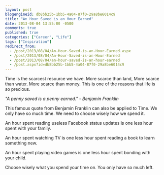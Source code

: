 ```yaml
---
layout: post
blogengineid: db8bb25b-1bb5-4a04-87f0-29a8be6014c9
title: "An Hour Saved is an Hour Earned"
date: 2013-08-04 13:55:00 -0500
comments: true
published: true
categories: ["Career", "Life"]
tags: ["Inspiration"]
redirect_from: 
  - /post/2013/08/04/An-Hour-Saved-is-an-Hour-Earned.aspx
  - /post/2013/08/04/An-Hour-Saved-is-an-Hour-Earned
  - /post/2013/08/04/an-hour-saved-is-an-hour-earned
  - /post.aspx?id=db8bb25b-1bb5-4a04-87f0-29a8be6014c9
---
```

<!-- more -->

Time is the scarcest resource we have. More scarce than land, More scarce than water. More scarce than money. This is one of the reasons that life is so precious.

*"A penny saved is a penny earned." - Benjamin Franklin*

This famous quote from Benjamin Franklin can also be applied to Time. We only have so much time. We need to choose wisely how we spend it.

An hour spent reading useless Facebook status updates is one less hour spent with your family.

An hour spent watching TV is one less hour spent reading a book to learn something new.

An hour spent playing video games is one less hour spent bonding with your child.

Choose wisely what you spend your time on. You only have so much left.
